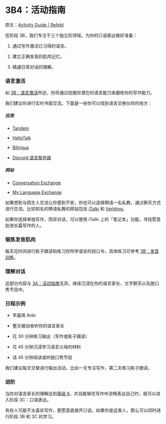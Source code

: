 # 3B4：活动指南

原文：[Activity Guide | Refold](https://refold.la/roadmap/stage-3/b/activity-guide)

在阶段 3B，我们专注于三个独立的领域，为你的口语表达做好准备：

1. 通过写作激活已习得的语言。

2. 建立正确发音的肌肉记忆。

3. 精通日常对话的理解。

### 语言激活

如 [3B：语言激活](https://refold.la/roadmap/stage-3/b/language-activation)所述，你将通过挖掘你潜在的语言能力来磨练你的写作能力。

我们建议你进行实时书面交流。下面是一些你可以找到语言交换伙伴的地方：

##### 应用

- [Tandem](https://www.tandem.net/)

- [HelloTalk](https://brc.hellotalk.com/refold)

- [Bilingua](https://bilingua.io/)

- [Discord 语言服务器](https://www.reddit.com/r/languagelearning/comments/5m5426/discord_language_learning_servers_masterlist/)

##### 网站

- [Conversation Exchange](https://www.conversationexchange.com/)

- [My Language Exchange](https://www.mylanguageexchange.com/)

如果想到与陌生人交流让你感到不安，你也可以选择聘请一名私教，通过聊天方式进行交流。比较知名的聘请私教的网站包括 [iTalki](http://go.italki.com/refold) 和 [Verbling](https://www.verbling.com/)。

如果你选择单独写作，而非对话，可以使用 iTalki 上的「笔记本」功能，寻找愿意批改长篇写作的人。

### 锻炼发音肌肉

每天花时间进行影子跟读和练习你所学语言的绕口令，具体练习可参考 [3B：发音训练](https://refold.la/roadmap/stage-3/b/pronunciation-training)。

### 理解对话

这部分内容与 [3A：活动指南](https://refold.la/roadmap/stage-3/a/activity-guide)无异。继续沉浸在你的语言家长、文字聊天以及脱口秀节目中。

### 日程示例

- 早晨用 Anki

- 整天被动收听你的语言家长

- 花 30 分钟练习输出（写作或影子跟读）

- 花 45 分钟沉浸学习语言父母的材料

- 话 45 分钟阅读或听脱口秀节目

我们建议每天交替进行输出活动，比如一天专注写作，第二天练习影子跟读。

### 进阶

当你对语言家长的理解达到[等级 6](https://refold.la/roadmap/stage-2/a/levels-of-comprehension#Level-6-Automatic)，并且能够在写作中流畅表达自己时，就可以进入阶段 3C：口语表达。

有些人可能不太喜欢写作，更愿意直接开口说。如果你是这类人，那么可以同时进行阶段 3B 和 3C 的学习。